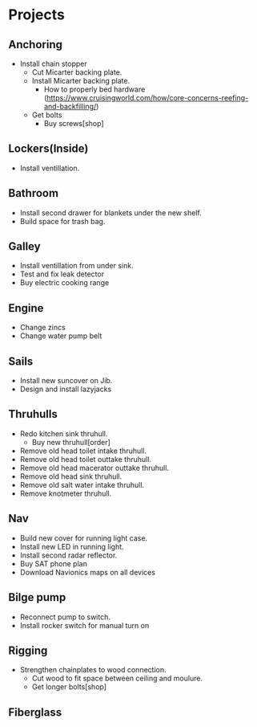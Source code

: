 # Projects

## Anchoring

- Install chain stopper
  - Cut Micarter backing plate.
  - Install Micarter backing plate.
    - How to properly bed hardware (https://www.cruisingworld.com/how/core-concerns-reefing-and-backfilling/)
  - Get bolts 
    - Buy screws[shop]

## Lockers(Inside)

- Install ventillation.

## Bathroom

- Install second drawer for blankets under the new shelf.
- Build space for trash bag.

## Galley

- Install ventillation from under sink.
- Test and fix leak detector
- Buy electric cooking range

## Engine

- Change zincs
- Change water pump belt

## Sails

- Install new suncover on Jib.
- Design and install lazyjacks

## Thruhulls

- Redo kitchen sink thruhull.
  - Buy new thruhull[order]
- Remove old head toilet intake thruhull.
- Remove old head toilet outtake thruhull.
- Remove old head macerator outtake thruhull.
- Remove old head sink thruhull.
- Remove old salt water intake thruhull.
- Remove knotmeter thruhull.

## Nav

- Build new cover for running light case.
- Install new LED in running light.
- Install second radar reflector.
- Buy SAT phone plan
- Download Navionics maps on all devices

## Bilge pump

- Reconnect pump to switch.
- Install rocker switch for manual turn on

## Rigging

- Strengthen chainplates to wood connection.
  - Cut wood to fit space between ceiling and moulure.
  - Get longer bolts[shop]

## Fiberglass
